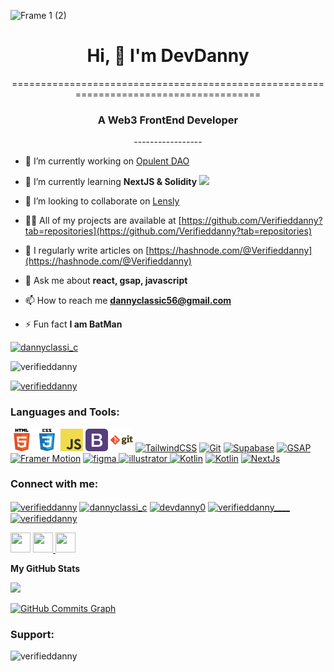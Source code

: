 ![Frame 1 (2)](https://user-images.githubusercontent.com/103733496/202864315-9bc7b8c9-7106-4f33-9b03-8f5d218eb2be.png)


<h1 align="center">Hi, 👋 I'm DevDanny</h1> 
<p align="center">======================================================================================</p>



<h3 align="center"> A Web3 FrontEnd Developer </h3>
<p align="center">-----------------</p>

- 🔭 I’m currently working on [Opulent DAO](https://www.opulentdao.org/)

- 🌱 I’m currently learning **NextJS & Solidity** ![](https://user-images.githubusercontent.com/18350557/176309783-0785949b-9127-417c-8b55-ab5a4333674e.gif)

- 👯 I’m looking to collaborate on [Lensly](https://lensly.vercel.app/)

- 👨‍💻 All of my projects are available at [https://github.com/Verifieddanny?tab=repositories](https://github.com/Verifieddanny?tab=repositories)

- 📝 I regularly write articles on [https://hashnode.com/@Verifieddanny](https://hashnode.com/@Verifieddanny)

- 💬 Ask me about **react, gsap, javascript**

- 📫 How to reach me **dannyclassic56@gmail.com**

- ⚡ Fun fact **I am BatMan**

<p align="left"> <a href="https://twitter.com/dannyclassi_c" target="blank"><img src="https://img.shields.io/twitter/follow/dannyclassi_c?logo=twitter&style=for-the-badge" alt="dannyclassi_c" /></a> </p>


<p align="left"> <img src="https://komarev.com/ghpvc/?username=verifieddanny&label=Profile%20views&color=0e75b6&style=flat" alt="verifieddanny" /> </p>

<p align="left"> <a href="https://github.com/ryo-ma/github-profile-trophy"><img src="https://github-profile-trophy.vercel.app/?username=verifieddanny" alt="verifieddanny" /></a> </p>





<h3 align="left">Languages and Tools:</h3>

<p align="left">
<a href="https://www.learn-html.org/" target="_blank" rel="noreferrer"><img src="https://raw.githubusercontent.com/github/explore/80688e429a7d4ef2fca1e82350fe8e3517d3494d/topics/html/html.png" width="36" height="36" alt="HTML" /></a>
<a href="https://www.w3.org/Style/CSS/Overview.en.html" target="_blank" rel="noreferrer"><img src="https://raw.githubusercontent.com/github/explore/80688e429a7d4ef2fca1e82350fe8e3517d3494d/topics/css/css.png" width="36" height="36" alt="CSS" /></a>
<a href="https://www.javascript.com/" target="_blank" rel="noreferrer"><img src="https://raw.githubusercontent.com/github/explore/80688e429a7d4ef2fca1e82350fe8e3517d3494d/topics/javascript/javascript.png" width="36" height="36" alt="JavaScript" /></a>
<a href="https://getbootstrap.com/" target="_blank" rel="noreferrer"><img src="https://raw.githubusercontent.com/github/explore/80688e429a7d4ef2fca1e82350fe8e3517d3494d/topics/bootstrap/bootstrap.png" width="36" height="36" alt="BootStrap" /></a>
<a href="https://git-scm.com/" target="_blank" rel="noreferrer"><img src="https://raw.githubusercontent.com/github/explore/80688e429a7d4ef2fca1e82350fe8e3517d3494d/topics/git/git.png" width="36" height="36" alt="GitHub" /></a>
  <a href="https://www.google.com/imgres?imgurl=https%3A%2F%2Fupload.wikimedia.org%2Fwikipedia%2Fcommons%2Fthumb%2Fd%2Fd5%2FTailwind_CSS_Logo.svg%2F2048px-Tailwind_CSS_Logo.svg.png&tbnid=OZBtHBNmRY8DZM&vet=12ahUKEwis8vCrj4X_AhWupycCHe1uB_wQMygBegUIARDkAQ..i&imgrefurl=https%3A%2F%2Fcommons.wikimedia.org%2Fwiki%2FFile%3ATailwind_CSS_Logo.svg&docid=GDle4AdvGcBZdM&w=2048&h=2048&q=tailwind%20css%20picture&ved=2ahUKEwis8vCrj4X_AhWupycCHe1uB_wQMygBegUIARDkAQ" target="_blank" rel="noreferrer"><img src="https://upload.wikimedia.org/wikipedia/commons/thumb/d/d5/Tailwind_CSS_Logo.svg/2048px-Tailwind_CSS_Logo.svg.png" width="36" height="36" alt="TailwindCSS" /></a>
<a href="https://repository-images.githubusercontent.com/410214337/070f2aba-d9d6-4699-b887-9a0f29015b1b" target="_blank" rel="noreferrer"><img src="https://repository-images.githubusercontent.com/410214337/070f2aba-d9d6-4699-b887-9a0f29015b1b" width="36" height="36" alt="Git" /></a>
<a href="https://www.saashub.com/images/app/service_logos/148/g5z36irg75q9/large.png?1590626437" target="_blank" rel="noreferrer"><img src="https://www.saashub.com/images/app/service_logos/148/g5z36irg75q9/large.png?1590626437" width="36" height="36" alt="Supabase" /></a>
<a href="https://greensock.com/" target="_blank" rel="noreferrer"><img src="https://greensock.com/uploads/monthly_2020_03/tweenmax.png.cf27916e926fbb328ff214f66b4c8429.png" width="36" height="36" alt="GSAP" /></a>
<a href="https://www.framer.com/motion/" target="_blank" rel="noreferrer"><img src="https://repository-images.githubusercontent.com/157846876/70574400-9e6a-11e9-8708-22d4bf4c3322" width="36" height="36" alt="Framer Motion" /></a>
<a href="https://www.figma.com/" target="_blank" rel="noreferrer"> <img src="https://www.vectorlogo.zone/logos/figma/figma-icon.svg" alt="figma" width="40" height="40"/> </a>
<a href="https://www.adobe.com/in/products/illustrator.html" target="_blank" rel="noreferrer"> <img src="https://www.vectorlogo.zone/logos/adobe_illustrator/adobe_illustrator-icon.svg" alt="illustrator" width="40" height="40"/> </a>
<a href="https://code.visualstudio.com/docs" target="_blank" rel="noreferrer"><img src="https://cdn.icon-icons.com/icons2/2107/PNG/512/file_type_vscode_icon_130084.png" width="36" height="36" alt="Kotlin" /></a>
<a href="https://www.sublimetext.com/docs/index.html" target="_blank" rel="noreferrer"><img src="https://upload.wikimedia.org/wikipedia/en/thumb/d/d2/Sublime_Text_3_logo.png/225px-Sublime_Text_3_logo.png" width="36" height="36" alt="Kotlin" /></a>
<a href="https://imgs.search.brave.com/8_P_0WSigf9SsXh_rMCRo1NdlJNAVM6SjtO6U9WJRSU/rs:fit:500:0:0/g:ce/aHR0cHM6Ly9zdHls/ZXMucmVkZGl0bWVk/aWEuY29tL3Q1XzNo/N3lpL3N0eWxlcy9j/b21tdW5pdHlJY29u/X25zcm96aHI5aWds/OTEucG5n" target="_blank" rel="noreferrer"><img src="https://imgs.search.brave.com/8_P_0WSigf9SsXh_rMCRo1NdlJNAVM6SjtO6U9WJRSU/rs:fit:500:0:0/g:ce/aHR0cHM6Ly9zdHls/ZXMucmVkZGl0bWVk/aWEuY29tL3Q1XzNo/N3lpL3N0eWxlcy9j/b21tdW5pdHlJY29u/X25zcm96aHI5aWds/OTEucG5n" width="36" height="36" alt="NextJs" /></a>
</p>



<h3 align="left">Connect with me:</h3>
<p align="left">
<a href="https://codepen.io/verifieddanny" target="blank"><img align="center" src="https://raw.githubusercontent.com/rahuldkjain/github-profile-readme-generator/master/src/images/icons/Social/codepen.svg" alt="verifieddanny" height="30" width="40" /></a>
<a href="https://twitter.com/dannyclassi_c" target="blank"><img align="center" src="https://raw.githubusercontent.com/rahuldkjain/github-profile-readme-generator/master/src/images/icons/Social/twitter.svg" alt="dannyclassi_c" height="30" width="40" /></a>
<a href="https://linkedin.com/in/devdanny0" target="blank"><img align="center" src="https://raw.githubusercontent.com/rahuldkjain/github-profile-readme-generator/master/src/images/icons/Social/linked-in-alt.svg" alt="devdanny0" height="30" width="40" /></a>
<a href="https://instagram.com/verifieddanny____" target="blank"><img align="center" src="https://raw.githubusercontent.com/rahuldkjain/github-profile-readme-generator/master/src/images/icons/Social/instagram.svg" alt="verifieddanny____" height="30" width="40" /></a>
<a href="https://hashnode.com/verifieddanny" target="blank"><img align="center" src="https://raw.githubusercontent.com/rahuldkjain/github-profile-readme-generator/master/src/images/icons/Social/hashnode.svg" alt="verifieddanny" height="30" width="40" /></a>

  
<a href="https://github.com/Verifieddanny" target="_blank" rel="noreferrer"><img src="https://raw.githubusercontent.com/danielcranney/readme-generator/main/public/icons/socials/github.svg" height="32" width="32" /></a> 
<a href="https://www.tiktok.com/@verifieddanny?lang=en" target="_blank" rel="noreferrer"><img height="32" width="32" src="https://www.rit.edu/sites/rit.edu/files/campaigns/umag/tiktok/tiktok-logo-header.png" />
</a>
<a href="https://www.sololearn.com/profile/19185871" target="_blank" rel="noreferrer"><img height="32" width="32" src="https://play-lh.googleusercontent.com/DHpmEI1cO-w2FQe6QHmXh_QksGEzF2hYiTAsQcgcyWPb7MFRb3R9KP5tITbzZgD1sV31=w480-h960-rw" />
</a>
</p>


<b>My GitHub Stats</b>

<a href="https://github.com/Verifieddanny"><img src="https://github-readme-streak-stats.herokuapp.com/?user=Verifieddanny&stroke=ffffff&background=1c1917&ring=0891b2&fire=0891b2&currStreakNum=ffffff&currStreakLabel=0891b2&sideNums=ffffff&sideLabels=ffffff&dates=ffffff&hide_border=true" /></a>

<a href="https://github.com/Verifieddanny"><img src="https://github-readme-activity-graph.vercel.app/graph?username=verifieddanny&theme=react-dark" alt="GitHub Commits Graph" /></a>


<h3 align="left">Support:</h3>
<p><a href="https://www.buymeacoffee.com/verifieddanny"> <img align="left" src="https://cdn.buymeacoffee.com/buttons/v2/default-yellow.png" height="50" width="210" alt="verifieddanny" /></a></p><br><br>
